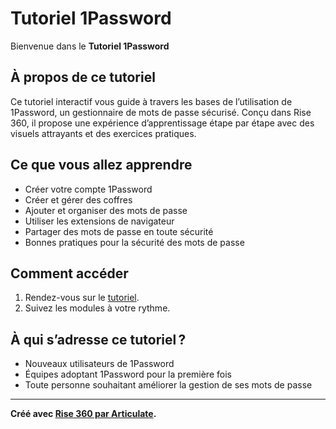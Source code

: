 # Tutoriel 1Password

Bienvenue dans le **Tutoriel 1Password**

## À propos de ce tutoriel

Ce tutoriel interactif vous guide à travers les bases de l’utilisation de 1Password, un gestionnaire de mots de passe sécurisé. Conçu dans Rise 360, il propose une expérience d’apprentissage étape par étape avec des visuels attrayants et des exercices pratiques.

## Ce que vous allez apprendre

- Créer votre compte 1Password
- Créer et gérer des coffres
- Ajouter et organiser des mots de passe
- Utiliser les extensions de navigateur
- Partager des mots de passe en toute sécurité
- Bonnes pratiques pour la sécurité des mots de passe

## Comment accéder

1. Rendez-vous sur le [tutoriel](https://nticlmem.github.io/1password_tutorial_lmem/).
2. Suivez les modules à votre rythme.

## À qui s’adresse ce tutoriel ?

- Nouveaux utilisateurs de 1Password
- Équipes adoptant 1Password pour la première fois
- Toute personne souhaitant améliorer la gestion de ses mots de passe

---

**Créé avec [Rise 360 par Articulate](https://articulate.com/360/rise).**